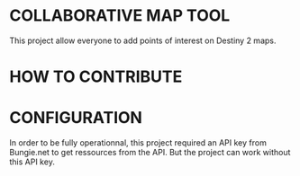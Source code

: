 # COLLABORATIVE MAP TOOL 

This project allow everyone to add points of interest on Destiny 2 maps.

# HOW TO CONTRIBUTE

# CONFIGURATION

In order to be fully operationnal, this project required an API key from Bungie.net to get ressources from the API.
But the project can work without this API key.